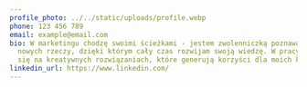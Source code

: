 ```yaml
---
profile_photo: ../../static/uploads/profile.webp
phone: 123 456 789
email: example@email.com
bio: W marketingu chodzę swoimi ścieżkami - jestem zwolenniczką poznawania
  nowych rzeczy, dzięki którym cały czas rozwijam swoją wiedzę. W pracy skupiam
  się na kreatywnych rozwiązaniach, które generują korzyści dla moich klientów.
linkedin_url: https://www.linkedin.com/
---
```

